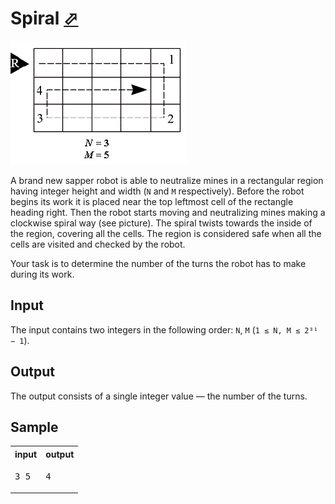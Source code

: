 # Spiral [⬀](https://acm.timus.ru/problem.aspx?space=1&num=1224)

![Problem illustration](1224.png)

A brand new sapper robot is able to neutralize mines in a rectangular region having integer height and width (`N` and `M` respectively). Before the robot begins its work it is placed near the top leftmost cell of the rectangle heading right. Then the robot starts moving and neutralizing mines making a clockwise spiral way (see picture). The spiral twists towards the inside of the region, covering all the cells. The region is considered safe when all the cells are visited and checked by the robot.

Your task is to determine the number of the turns the robot has to make during its work.

## Input

The input contains two integers in the following order: `N`, `M` (`1 ≤ N, M ≤ 2³¹ − 1`).

## Output

The output consists of a single integer value — the number of the turns.

## Sample

<table>
<tr>
<th>input</th>
<th>output</th>
</tr>
<tr>
<td style="vertical-align: top">
<pre>
3 5
</pre>
</td>
<td style="vertical-align: top">
<pre>
4
</pre>
</td>
</tr>
</table>
